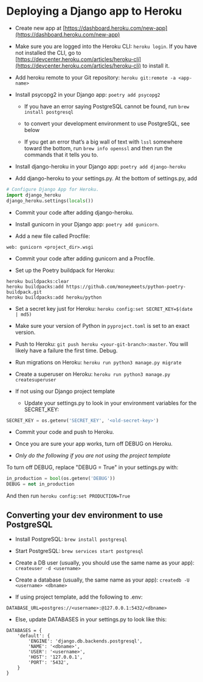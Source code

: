 # Deploying a Django app to Heroku

* Create new app at [https://dashboard.heroku.com/new-app](https://dashboard.heroku.com/new-app)

* Make sure you are logged into the Heroku CLI: `heroku login`. If you have not installed the CLI, go to [https://devcenter.heroku.com/articles/heroku-cli](https://devcenter.heroku.com/articles/heroku-cli) to install it.

* Add heroku remote to your Git repository: `heroku git:remote -a <app-name>`

* Install psycopg2 in your Django app: `poetry add psycopg2`

    * If you have an error saying PostgreSQL cannot be found, run `brew install postgresql`

    * to convert your development environment to use PostgreSQL, see below

    * If you get an error that’s a big wall of text with `lssl` somewhere toward the bottom, run `brew info openssl` and then run the commands that it tells you to.

* Install django-heroku in your Django app: `poetry add django-heroku`

* Add django-heroku to your settings.py. At the bottom of settings.py, add

```py
# Configure Django App for Heroku.
import django_heroku
django_heroku.settings(locals())
```

* Commit your code after adding django-heroku.

* Install gunicorn in your Django app: `poetry add gunicorn`.

* Add a new file called Procfile:

```
web: gunicorn <project_dir>.wsgi
```

* Commit your code after adding gunicorn and a Procfile.


* Set up the Poetry buildpack for Heroku:

```
heroku buildpacks:clear
heroku buildpacks:add https://github.com/moneymeets/python-poetry-buildpack.git
heroku buildpacks:add heroku/python
```

* Set a secret key just for Heroku: `heroku config:set SECRET_KEY=$(date | md5)`
* Make sure your version of Python in `pyproject.toml` is set to an exact version.
* Push to Heroku: `git push heroku <your-git-branch>:master`. You will likely have a failure the first time. Debug.

* Run migrations on Heroku: `heroku run python3 manage.py migrate`

* Create a superuser on Heroku: `heroku run python3 manage.py createsuperuser`

* If not using our Django project template

    * Update your settings.py to look in your environment variables for the SECRET_KEY:

```py
SECRET_KEY = os.getenv('SECRET_KEY', '<old-secret-key>')
```


* Commit your code and push to Heroku.


* Once you are sure your app works, turn off DEBUG on Heroku.

* *Only do the following if you are not using the project template*

To turn off DEBUG, replace "DEBUG = True" in your settings.py with:

```py
in_production = bool(os.getenv('DEBUG'))
DEBUG = not in_production
```

And then run `heroku config:set PRODUCTION=True`

## Converting your dev environment to use PostgreSQL

* Install PostgreSQL: `brew install postgresql`

* Start PostgreSQL: `brew services start postgresql`

* Create a DB user (usually, you should use the same name as your app): `createuser -d <username>`

* Create a database (usually, the same name as your app): `createdb -U <username> <dbname>`

* If using project template, add the following to .env:

```
DATABASE_URL=postgres://<username>:@127.0.0.1:5432/<dbname>
```

* Else, update DATABASES in your settings.py to look like this:

```
DATABASES = {
    'default': {
        'ENGINE': 'django.db.backends.postgresql',
        'NAME': '<dbname>',
        'USER': '<username>',
        'HOST': '127.0.0.1',
        'PORT': '5432',
    }
}
```

